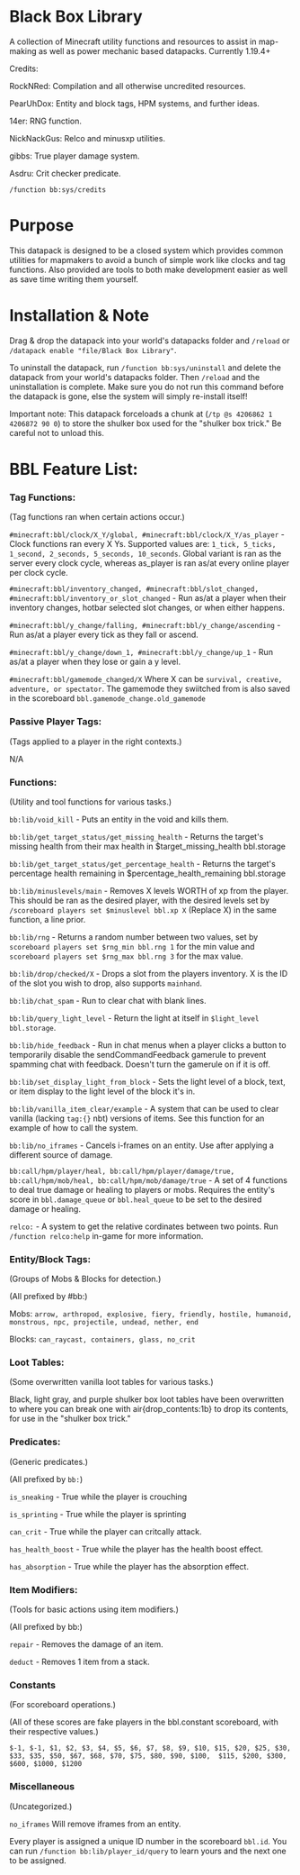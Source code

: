 # Black Box Library
A collection of Minecraft utility functions and resources to assist in map-making as well as power mechanic based datapacks.
Currently 1.19.4+

Credits:

RockNRed: Compilation and all otherwise uncredited resources.

PearUhDox: Entity and block tags, HPM systems, and further ideas.

14er: RNG function.

NickNackGus: Relco and minusxp utilities.

gibbs: True player damage system.

Asdru: Crit checker predicate.

`/function bb:sys/credits`

# Purpose

This datapack is designed to be a closed system which provides common utilities for mapmakers to avoid a bunch of simple work like clocks and tag functions. Also provided are tools to both make development easier as well as save time writing them yourself.

# Installation & Note

Drag & drop the datapack into your world's datapacks folder and `/reload` or `/datapack enable "file/Black Box Library"`.

To uninstall the datapack, run `/function bb:sys/uninstall` and delete the datapack from your world's datapacks folder.
Then `/reload` and the uninstallation is complete. Make sure you do not run this command before the datapack is gone, else the system will simply re-install itself!

Important note: This datapack forceloads a chunk at (`/tp @s 4206862 1 4206872 90 0`) to store the shulker box used for the "shulker box trick." Be careful not to unload this.


# BBL Feature List:

### **Tag Functions:**

(Tag functions ran when certain actions occur.)

`#minecraft:bbl/clock/X_Y/global, #minecraft:bbl/clock/X_Y/as_player` - Clock functions ran every X Ys. Supported values are: `1_tick, 5_ticks, 1_second, 2_seconds, 5_seconds, 10_seconds`. Global variant is ran as the server every clock cycle, whereas as_player is ran as/at every online player per clock cycle.

`#minecraft:bbl/inventory_changed, #minecraft:bbl/slot_changed, #minecraft:bbl/inventory_or_slot_changed` - Run as/at a player when their inventory changes, hotbar selected slot changes, or when either happens. 

`#minecraft:bbl/y_change/falling, #minecraft:bbl/y_change/ascending` - Run as/at a player every tick as they fall or ascend.

`#minecraft:bbl/y_change/down_1, #minecraft:bbl/y_change/up_1` - Run as/at a player when they lose or gain a y level.

`#minecraft:bbl/gamemode_changed/X` Where X can be `survival, creative, adventure, or spectator`. The gamemode they swiitched from is also saved in the scoreboard `bbl.gamemode_change.old_gamemode`

### **Passive Player Tags:**

(Tags applied to a player in the right contexts.)

N/A

### **Functions:**

(Utility and tool functions for various tasks.)

`bb:lib/void_kill` - Puts an entity in the void and kills them.

`bb:lib/get_target_status/get_missing_health` - Returns the target's missing health from their max health in $target_missing_health bbl.storage

`bb:lib/get_target_status/get_percentage_health` - Returns the target's percentage health remaining in $percentage_health_remaining bbl.storage

`bb:lib/minuslevels/main` - Removes X levels WORTH of xp from the player. This should be ran as the desired player, with the desired levels set by `/scoreboard players set $minuslevel bbl.xp X` (Replace X) in the same function, a line prior.

`bb:lib/rng` - Returns a random number between two values, set by `scoreboard players set $rng_min bbl.rng 1` for the min value and `scoreboard players set $rng_max bbl.rng 3` for the max value.

`bb:lib/drop/checked/X` - Drops a slot from the players inventory. X is the ID of the slot you wish to drop, also supports `mainhand`.

`bb:lib/chat_spam` - Run to clear chat with blank lines.

`bb:lib/query_light_level` - Return the light at itself in `$light_level bbl.storage`.

`bb:lib/hide_feedback` - Run in chat menus when a player clicks a button to temporarily disable the sendCommandFeedback gamerule to prevent spamming chat with feedback. Doesn't turn the gamerule on if it is off.

`bb:lib/set_display_light_from_block` - Sets the light level of a block, text, or item display to the light level of the block it's in.

`bb:lib/vanilla_item_clear/example` - A system that can be used to clear vanilla (lacking `tag:{}` nbt) versions of items. See this function for an example of how to call the system.

`bb:lib/no_iframes` - Cancels i-frames on an entity. Use after applying a different source of damage.

`bb:call/hpm/player/heal, bb:call/hpm/player/damage/true, bb:call/hpm/mob/heal, bb:call/hpm/mob/damage/true` - A set of 4 functions to deal true damage or healing to players or mobs. Requires the entity's score in `bbl.damage_queue` or `bbl.heal_queue` to be set to the desired damage or healing.

`relco:` - A system to get the relative cordinates between two points. Run `/function relco:help` in-game for more information.



### **Entity/Block Tags:**

(Groups of Mobs & Blocks for detection.)

(All prefixed by #bb:)

Mobs: `arrow, arthropod, explosive, fiery, friendly, hostile, humanoid, monstrous, npc, projectile, undead, nether, end`

Blocks: `can_raycast, containers, glass, no_crit`



### **Loot Tables:**

(Some overwritten vanilla loot tables for various tasks.)

Black, light gray, and purple shulker box loot tables have been overwritten to where you can break one with air{drop_contents:1b} to drop its contents, for use in the "shulker box trick."



### **Predicates:**

(Generic predicates.)

(All prefixed by `bb:`)

`is_sneaking` - True while the player is crouching

`is_sprinting` - True while the player is sprinting

`can_crit` - True while the player can critcally attack.

`has_health_boost` - True while the player has the health boost effect.

`has_absorption` - True while the player has the absorption effect.

### **Item Modifiers:**

(Tools for basic actions using item modifiers.)

(All prefixed by bb:)

`repair` - Removes the damage of an item.

`deduct` - Removes 1 item from a stack.



### **Constants**

(For scoreboard operations.)

(All of these scores are fake players in the bbl.constant scoreboard, with their respective values.)

`$-1, $-1, $1, $2, $3, $4, $5, $6, $7, $8, $9, $10, $15, $20, $25, $30, $33, $35, $50, $67, $68, $70, $75, $80, $90, $100,  $115, $200, $300, $600, $1000, $1200`



### **Miscellaneous**

(Uncategorized.)

`no_iframes` Will remove iframes from an entity.

Every player is assigned a unique ID number in the scoreboard `bbl.id`. You can run `/function bb:lib/player_id/query` to learn yours and the next one to be assigned.